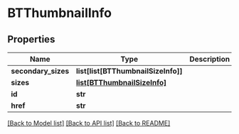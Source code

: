 # BTThumbnailInfo

## Properties
Name | Type | Description | Notes
------------ | ------------- | ------------- | -------------
**secondary_sizes** | **list[list[BTThumbnailSizeInfo]]** |  | [optional] 
**sizes** | [**list[BTThumbnailSizeInfo]**](BTThumbnailSizeInfo.md) |  | [optional] 
**id** | **str** |  | [optional] 
**href** | **str** |  | [optional] 

[[Back to Model list]](../README.md#documentation-for-models) [[Back to API list]](../README.md#documentation-for-api-endpoints) [[Back to README]](../README.md)


